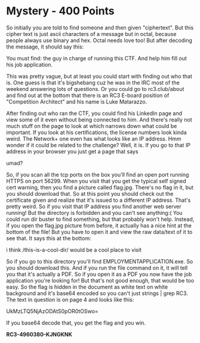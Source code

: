 Mystery - 400 Points
====================
So initially you are told to find someone and then given "ciphertext". But this cipher text is just ascii characters of a message but in octal, because people always use binary and hex. Octal needs love too! But after decoding the message, it should say this:

You must find: the guy in charge of running this CTF. And help him fill out his job application.

This was pretty vague, but at least you could start with finding out who that is. One guess is that it's bigshebang cuz he was in the IRC most of the weekend answering lots of questions. Or you could go to rc3.club/about and find out at the bottom that there is an RC3 E-board position of "Competition Architect" and his name is Luke Matarazzo.

After finding out who ran the CTF, you could find his LinkedIn page and view some of it even without being connected to him. And there's really not much stuff on the page to look at which narrows down what could be important. If you look at his certifications, the license numbers look kinda weird. The Network+ one even has what looks like an IP address. Hmm wonder if it could be related to the challenge? Well, it is. If you go to that IP address in your browser you just get a page that says

umad?

So, if you scan all the tcp ports on the box you'll find an open port running HTTPS on port 56299. When you visit that you get the typical self signed cert warning, then you find a picture called flag.jpg. There's no flag in it, but you should download that. So at this point you should check out the certificate given and realize that it's issued to a different IP address. That's pretty weird. So if you visit that IP address you find another web server running! But the directory is forbidden and you can't see anything:( You could run dir buster to find something, but that probably won't help. Instead, if you open the flag.jpg picture from before, it actually has a nice hint at the bottom of the file! But you have to open it and view the raw data/text of it to see that. It says this at the bottom:

i think /this-is-a-cool-dir/ would be a cool place to visit

So if you go to this directory you'll find EMPLOYMENTAPPLICATION.exe. So you should download this. And if you run the file command on it, it will tell you that it's actually a PDF. So if you open it as a PDF you now have the job application you're looking for! But that's not good enough, that would be too easy. So the flag is hidden in the document as white text on white background and it's base64 encoded so you can't just strings | grep RC3. The text in question is on page 4 and looks like this:

UkMzLTQ5NjAzODAtS0pOR0tOSwo=

If you base64 decode that, you get the flag and you win.

**RC3-4960380-KJNGKNK**

